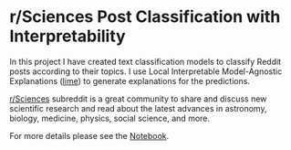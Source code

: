 # r/Sciences Post Classification with Interpretability

In this project I have created text classification models to classify Reddit posts  according to their topics. I use Local Interpretable Model-Agnostic Explanations ([lime](https://lime-ml.readthedocs.io/en/latest/index.html)) to generate explanations for the predictions.

[r/Sciences](https://www.reddit.com/r/sciences/) subreddit is a great community to share and discuss new scientific research and read about the latest advances in astronomy, biology, medicine, physics, social science, and more.

For more details please see the [Notebook](https://github.com/SatenikS/reddit-text-classification/blob/main/reddit-science.ipynb).

